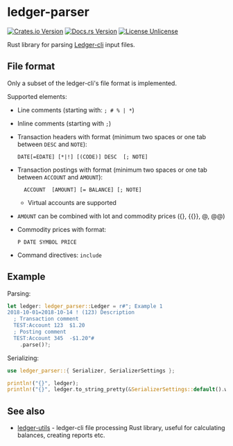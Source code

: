 # ledger-parser

[![Crates.io Version](https://img.shields.io/crates/v/ledger-parser.svg)](https://crates.io/crates/ledger-parser)
[![Docs.rs Version](https://docs.rs/ledger-parser/badge.svg)](https://docs.rs/ledger-parser)
[![License Unlicense](https://img.shields.io/crates/l/ledger-parser.svg)](http://unlicense.org/UNLICENSE)

Rust library for parsing [Ledger-cli](https://www.ledger-cli.org/) input files.

## File format

Only a subset of the ledger-cli's file format is implemented.

Supported elements:

- Line comments (starting with: `; # % | *`)

- Inline comments (starting with `;`)

- Transaction headers with format (minimum two spaces or one tab between `DESC` and `NOTE`):

  ```ledger-cli
  DATE[=EDATE] [*|!] [(CODE)] DESC  [; NOTE]
  ```

- Transaction postings with format (minimum two spaces or one tab between `ACCOUNT` and `AMOUNT`):

  ```ledger-cli
    ACCOUNT  [AMOUNT] [= BALANCE] [; NOTE]
  ```

  - Virtual accounts are supported
  
- `AMOUNT` can be combined with lot and commodity prices ({}, {{}}, @, @@)

- Commodity prices with format:

  ```ledger-cli
  P DATE SYMBOL PRICE
  ```

- Command directives: `include`

## Example

Parsing:

```rust
let ledger: ledger_parser::Ledger = r#"; Example 1
2018-10-01=2018-10-14 ! (123) Description
  ; Transaction comment
  TEST:Account 123  $1.20
  ; Posting comment
  TEST:Account 345  -$1.20"#
    .parse()?;
```

Serializing:

```rust
use ledger_parser::{ Serializer, SerializerSettings };

println!("{}", ledger);
println!("{}", ledger.to_string_pretty(&SerializerSettings::default().with_indent("\t")));
```

## See also

- [ledger-utils](https://crates.io/crates/ledger-utils) - ledger-cli file processing Rust library, useful for calculating balances, creating reports etc.
